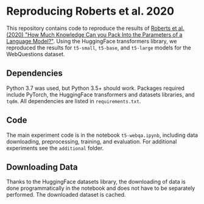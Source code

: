 # Reproducing Roberts et al. 2020

This repository contains code to reproduce the results of [Roberts et al. (2020) "How Much Knowledge Can you Pack
Into the Parameters of a Language Model?"](https://www.aclweb.org/anthology/2020.emnlp-main.437/).
Using the HuggingFace transformers library, we reproduced the results for
`t5-small`, `t5-base`, and `t5-large` models for the WebQuestions dataset.

## Dependencies
Python 3.7 was used, but Python 3.5+ should work. Packages required include PyTorch, the HuggingFace transformers
and datasets libraries, and `tqdm`. All dependencies are listed in `requirements.txt`.

## Code
The main experiment code is in the notebook `t5-webqa.ipynb`, including data downloading, preprocessing, training,
and evaluation. For additional experiments see the `additional` folder.

## Downloading Data
Thanks to the HuggingFace datasets library, the downloading of data is done programmatically in the notebook and
does not have to be separately performed. The downloaded dataset is cached.

